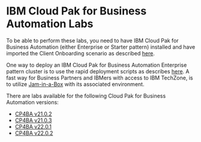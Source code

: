 # IBM Cloud Pak for Business Automation Labs

To be able to perform these labs, you need to have IBM Cloud Pak for Business Automation (either Enterprise or Starter pattern) installed and have imported the Client Onboarding scenario as described [here](https://github.com/IBM/cp4ba-client-onboarding-scenario).

One way to deploy an IBM Cloud Pak for Business Automation Enterprise pattern cluster is to use the rapid deployment scripts as describes [here](https://github.com/IBM/cp4ba-rapid-deployment). A fast way for Business Partners and IBMers with access to IBM TechZone, is to utilize [Jam-in-a-Box](http://ibm.biz/Jam-in-a-Box) with its associated environment.

There are labs available for the following Cloud Pak for Business Automation versions:

- [CP4BA v21.0.2](/21.0.2)
- [CP4BA v21.0.3](/21.0.3)
- [CP4BA v22.0.1](/22.0.1)
- [CP4BA v22.0.2](/22.0.2)
